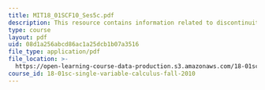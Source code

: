 ```yaml
---
title: MIT18_01SCF10_Ses5c.pdf
description: This resource contains information related to discontinuity.
type: course
layout: pdf
uid: 08d1a256abcd86ac1a25dcb1b07a3516
file_type: application/pdf
file_location: >-
  https://open-learning-course-data-production.s3.amazonaws.com/18-01sc-single-variable-calculus-fall-2010/08d1a256abcd86ac1a25dcb1b07a3516_MIT18_01SCF10_Ses5c.pdf
course_id: 18-01sc-single-variable-calculus-fall-2010
---
```

